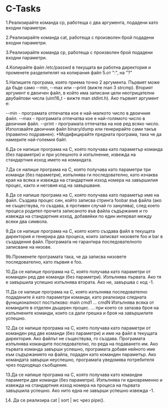 # C-Tasks

1.Реализирайте команда cp, работеща с два аргумента, подадени като входни параметри.

2.Реализирайте команда cat, работеща с произволен брой подадени входни параметри.

3.Реализирайте команда cp, работеща с произволен брой подадени входни параметри.

4.Koпирайте файл /etc/passwd в текущата ви работна директория и променете разделителят на копирания файл 5.от ":", на "?"

5.Напишете програма, която приема точно 2 аргумента. Първият може да бъде само --min, --max или --print (вижте man 3 strcmp). Вторият аргумент е двоичен файл, в който има записани цели неотрицателни двубайтови числа (uint16_t - вижте man stdint.h). Ако първият аргумент е:

--min - програмата отпечатва кое е най-малкото число в двоичния файл.
--max - програмата отпечатва кое е най-голямото число в двоичния файл.
--print - програмата отпечатва на нов ред всяко число.
Използвайте двоичния файл binary/dump или генерирайте сами такъв (правилно подравнен).
  *Модифицирайте предната програма, така че да намерите най-големия байт.

6.Да се напише програма на С, която получава като параметър команда (без параметри) и при успешното ѝ изпълнение, извежда на стандартния изход името на командата.

7.Да се напише програма на С, която получава като параметри три команди (без параметри), изпълнява ги последователно, като изчаква края на всяка и извежда на стандартния изход номера на завършилия процес, както и неговия код на завършване.

8.Да се напише програма на С, която получава като параметър име на файл. Създава процес син, който записва стринга foobar във файла (ако не съществува, го създава, в противен случай го занулява), след което процеса родител прочита записаното във файла съдържание и го извежда на стандартния изход, добавяйки по един интервал между всеки два символа.

9.Да се напише програма на C, която която създава файл в текущата директория и генерира два процесa, които записват низовете foo и bar в създадения файл.
Програмата не гарантира последователното записване на низове.

9b.Променете програмата така, че да записва низовете последователно, като първия е foo.

10.Да се напише програма на C, която получава като параметри от команден ред две команди (без параметри). Изпълнява първата. Ако тя е завършила успешно изпълнява втората. Ако не, завършва с код -1.

11.Да се напише програма на C, която изпълнява последователно подадените ѝ като параметри команди, като реализира следната функционалност постъпково:
main cmd1 ... cmdN Изпълнява всяка от командите в отделен дъщерен процес.
... при което се запазва броя на изпълнените команди, които са дали грешка и броя на завършилите успешно.

12.Да се напише програма на C, която получава като параметри от команден ред две команди (без параметри) и име на файл в текущата директория. Ако файлът не съществува, го създава. Програмата изпълнява командите последователно, по реда на подаването им. Ако първата команда завърши успешно, програмата добавя нейното име към съдържанието на файла, подаден като команден параметър. Ако командата завърши неуспешно, програмата уведомява потребителя чрез подходящо съобщение.

13.Да се напише програма на C, която получава като командни параметри две команди (без параметри). Изпълнява ги едновременно и извежда на стандартния изход номера на процеса на първата завършила успешно. Ако нито една не завърши успешно извежда -1.

14. Да се реализира cat | sort | wc чрез pipe().
